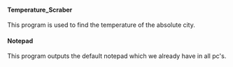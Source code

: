 #### Temperature_Scraber
This program is used to find the temperature of the absolute city.

#### Notepad
This program outputs the default notepad which we already have in all pc's.
